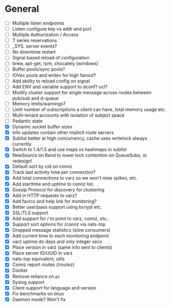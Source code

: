
# General

- [ ] Multiple listen endpoints
- [ ] Listen configure key vs addr and port
- [ ] Multiple Authorization / Access
- [ ] T series reservations
- [ ] _SYS. server events?
- [ ] No downtime restart
- [ ] Signal based reload of configuration
- [ ] brew, apt-get, rpm, chocately (windows)
- [ ] Buffer pools/sync pools?
- [ ] IOVec pools and writev for high fanout?
- [ ] Add ability to reload config on signal
- [ ] Add ENV and variable support to dconf? ucl?
- [ ] Modify cluster support for single message across routes between pub/sub and d-queue
- [ ] Memory limits/warnings?
- [ ] Limit number of subscriptions a client can have, total memory usage etc.
- [ ] Multi-tenant accounts with isolation of subject space
- [ ] Pedantic state
- [X] Dynamic socket buffer sizes
- [X] Info updates contain other implicit route servers
- [X] Sublist better at high concurrency, cache uses writelock always currently
- [X] Switch to 1.4/1.5 and use maps vs hashmaps in sublist
- [X] NewSource on Rand to lower lock contention on QueueSubs, or redesign!
- [X] Default sort by cid on connz
- [X] Track last activity time per connection?
- [X] Add total connections to varz so we won't miss spikes, etc.
- [X] Add starttime and uptime to connz list.
- [X] Gossip Protocol for discovery for clustering
- [X] Add in HTTP requests to varz?
- [X] Add favico and help link for monitoring?
- [X] Better user/pass support using bcrypt etc.
- [X] SSL/TLS support
- [X] Add support for / to point to varz, connz, etc..
- [X] Support sort options for /connz via nats-top
- [X] Dropped message statistics (slow consumers)
- [X] Add current time to each monitoring endpoint
- [X] varz uptime do days and only integer secs
- [X] Place version in varz (same info sent to clients)
- [X] Place server ID/UUID in varz
- [X] nats-top equivalent, utils
- [X] Connz report routes (/routez)
- [X] Docker
- [X] Remove reliance on `ps`
- [X] Syslog support
- [X] Client support for language and version
- [X] Fix benchmarks on linux
- [X] Daemon mode? Won't fix
